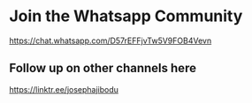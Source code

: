# Join the Whatsapp Community

https://chat.whatsapp.com/D57rEFFjvTw5V9FOB4Vevn

## Follow up on other channels here

https://linktr.ee/josephajibodu
